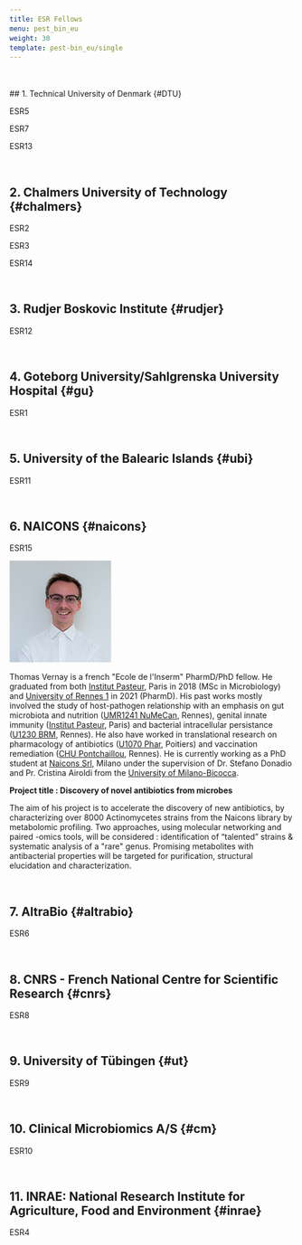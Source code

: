```yaml
---
title: ESR Fellows
menu: pest_bin_eu
weight: 30
template: pest-bin_eu/single
---
```

<br>

<br>  
## 1. Technical University of Denmark {#DTU}

ESR5

ESR7

ESR13

<br>  

## 2. Chalmers University of Technology {#chalmers}

ESR2

ESR3

ESR14

<br>  

## 3. Rudjer Boskovic Institute {#rudjer}

ESR12

<br>  

## 4. Goteborg University/Sahlgrenska University Hospital {#gu}

ESR1

<br>  

## 5. University of the Balearic Islands {#ubi}

ESR11

<br>  

## 6. NAICONS {#naicons}

ESR15 

![](img/facepic-thomas-vernay.png)


Thomas Vernay is a french "Ecole de l'Inserm" PharmD/PhD fellow.
He graduated from both [Institut Pasteur](https://research.pasteur.fr/en/), Paris in 2018 (MSc in Microbiology) and [University of Rennes 1](https://www.univ-rennes1.fr/) in 2021 (PharmD). His past works mostly involved the study of host-pathogen relationship with an emphasis on gut microbiota and nutrition ([UMR1241 NuMeCan](https://numecan.fr/homepage/), Rennes), genital innate immunity ([Institut Pasteur](https://research.pasteur.fr/en/team/cellular-biology-of-microbial-infection/), Paris) and bacterial intracellular persistance ([U1230 BRM](https://biochpharma.univ-rennes1.fr/), Rennes). He also have worked in translational research on pharmacology of antibiotics ([U1070 Phar](https://phar.labo.univ-poitiers.fr/), Poitiers) and vaccination remediation ([CHU Pontchaillou](https://www.chu-rennes.fr/), Rennes).
He is currently working as a PhD student at [Naicons Srl](http://naicons.com/), Milano under the supervision of Dr. Stefano Donadio and Pr. Cristina Airoldi from the [University of Milano-Bicocca](https://www.unimib.it/).

**Project title : Discovery of novel antibiotics from microbes**

The aim of his project is to accelerate the discovery of new antibiotics, by characterizing over 8000 Actinomycetes strains from the Naicons library by metabolomic profiling.
Two approaches, using molecular networking and paired -omics tools, will be considered : identification of “talented” strains & systematic analysis of a "rare" genus.
Promising metabolites with antibacterial properties will be targeted for purification, structural elucidation and characterization.

<br>  

## 7. AltraBio {#altrabio}

ESR6

<br>

## 8. CNRS - French National Centre for Scientific Research {#cnrs}

ESR8

<br> 

## 9. University of Tübingen {#ut}

ESR9 

<br>

## 10. Clinical Microbiomics A/S {#cm}

ESR10 

<br>

## 11. INRAE: National Research Institute for Agriculture, Food and Environment {#inrae}

ESR4